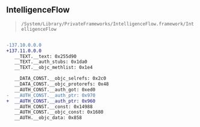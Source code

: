 ## IntelligenceFlow

> `/System/Library/PrivateFrameworks/IntelligenceFlow.framework/IntelligenceFlow`

```diff

-137.10.0.0.0
+137.11.0.0.0
   __TEXT.__text: 0x255d90
   __TEXT.__auth_stubs: 0x1da0
   __TEXT.__objc_methlist: 0x1e4

   __DATA_CONST.__objc_selrefs: 0x2c0
   __DATA_CONST.__objc_protorefs: 0x48
   __AUTH_CONST.__auth_got: 0xed0
-  __AUTH_CONST.__auth_ptr: 0x970
+  __AUTH_CONST.__auth_ptr: 0x960
   __AUTH_CONST.__const: 0x14988
   __AUTH_CONST.__objc_const: 0x1680
   __AUTH.__objc_data: 0x858

```
